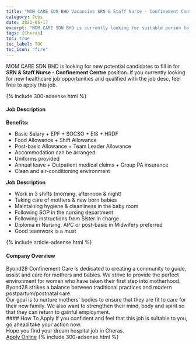 ```yaml
---
title: "MOM CARE SDN BHD Vacancies SRN & Staff Nurse - Confinement Centre" 
category: Jobs 
date: 2021-06-17 
excerpt: "MOM CARE SDN BHD is currently looking for suitable person to fill in the SRN & Staff Nurse - Confinement Centre which positioned at Cheras" 
tags: [Cheras] 
toc: true 
toc_label: TOC 
toc_icon: "fire" 
--- 
```


<p>MOM CARE SDN BHD is looking for new potential candidates to fill in for <b>SRN & Staff Nurse - Confinement Centre</b> position. If you currently looking for new healthcare job opportunities and qualified with the job desc, feel free to apply this job.
</p>{% include 300-adsense.html %} 
<div><div><h4>Job Description</h4></div><div><div><span><div><p><strong>Benefits:</strong></p><ul><li>Basic Salary + EPF + SOCSO + EIS + HRDF</li><li>Food Allowance + Shift Allowance</li><li>Post-basic Allowance + Team Leader Allowance</li><li>Accommodation can be arranged</li><li>Uniforms provided</li><li>Annual leave + Outpatient medical claims + Group PA insurance</li><li>Clean and air-conditioning environment</li></ul><p><strong>Job Description</strong></p><ul><li>Work in 3 shifts (morning, afternoon &amp; night)</li><li>Taking care of mothers &amp; new born babies</li><li>Maintaining hygiene &amp; cleanliness in the baby room</li><li>Following SOP in the nursing department</li><li>Following instructions from Sister in charge</li><li>Diploma in Nursing, APC or post-basic in Midwifery preferred</li><li>Good teamwork is a must</li></ul></div></span></div></div></div> 
{% include article-adsense.html %} 
<div><div><h4>Company Overview</h4></div><div><div><span><div><div>Byond28 Confinement Care is dedicated to creating a community to guide, assist and care for mothers and babies. We strive to provide the perfect environment for women who have taken their first step into motherhood. Byond28 strikes a balance between traditional practices and modern postpartum/postnatal care.</div>
<div>Our goal is to nurture mothers' bodies to ensure that they are fit to care for their new family. We also want to strengthen their mind, body and spirit so that they can return to gainful employment.</div></div></span></div></div></div> 
#### How To Apply 
If you confident and feel that this job is suitable to you, go ahead take your action now. <br/> 
Hope you find your dream hospital job in Cheras. <br/> 
<a href="https://www.jobstreet.com.my/en/job/srn-staff-nurse-confinement-centre-4580457?jobId=jobstreet-my-job-4580457" class="btn btn--warning" target="_blank" rel="nofollow noopenner">Apply Online</a> 
{% include 300-adsense.html %} 
